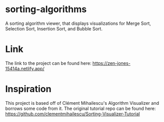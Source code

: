 # sorting-algorithms
A sorting algorithm viewer, that displays visualizations for Merge Sort, Selection Sort, Insertion Sort, and Bubble Sort.

# Link
The link to the project can be found here: https://zen-jones-15414a.netlify.app/

# Inspiration
This project is based off of Clément Mihailescu's Algorithm Visualizer and borrows some code from it. The original tutorial repo can be found here: https://github.com/clementmihailescu/Sorting-Visualizer-Tutorial
